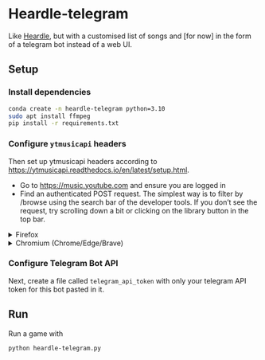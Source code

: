 # Heardle-telegram
Like [Heardle](https://www.heardle.app), but with a customised list of songs and [for now] in the form of a telegram bot instead of a web UI.

## Setup

### Install dependencies
```bash
conda create -n heardle-telegram python=3.10
sudo apt install ffmpeg
pip install -r requirements.txt
```

### Configure `ytmusicapi` headers
Then set up ytmusicapi headers according to https://ytmusicapi.readthedocs.io/en/latest/setup.html.
* Go to https://music.youtube.com and ensure you are logged in
* Find an authenticated POST request. The simplest way is to filter by /browse using the search bar of the developer tools. If you don’t see the request, try scrolling down a bit or clicking on the library button in the top bar.
<details><summary>Firefox </summary>

* Verify that the request looks like this: **Status** 200, **Method** POST, **Domain** music.youtube.com, **File** `browse?...`
* Copy the request headers (right click > copy > copy request headers)
</details>

<details>
<summary>Chromium (Chrome/Edge/Brave)</summary>

* Verify that the request looks like this: **Status** 200, **Type** xhr, **Name** `browse?...`
* Click on the Name of any matching request. In the “Headers” tab, scroll to the section “Request headers” and copy everything starting from “accept: */*” to the end of the section
</details>

### Configure Telegram Bot API
Next, create a file called `telegram_api_token` with only your telegram API token for this bot pasted in it.

## Run
Run a game with

```bash
python heardle-telegram.py
```